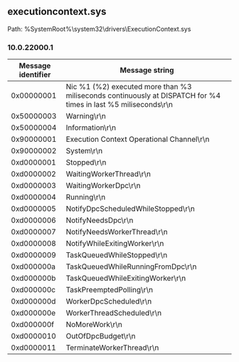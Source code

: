 ## executioncontext.sys

Path: %SystemRoot%\system32\drivers\ExecutionContext.sys

### 10.0.22000.1

Message identifier | Message string
--- | ---
0x00000001 | Nic %1 (%2) executed more than %3 miliseconds continuously at DISPATCH for %4 times in last %5 miliseconds\r\n
0x50000003 | Warning\r\n
0x50000004 | Information\r\n
0x90000001 | Execution Context Operational Channel\r\n
0x90000002 | System\r\n
0xd0000001 | Stopped\r\n
0xd0000002 | WaitingWorkerThread\r\n
0xd0000003 | WaitingWorkerDpc\r\n
0xd0000004 | Running\r\n
0xd0000005 | NotifyDpcScheduledWhileStopped\r\n
0xd0000006 | NotifyNeedsDpc\r\n
0xd0000007 | NotifyNeedsWorkerThread\r\n
0xd0000008 | NotifyWhileExitingWorker\r\n
0xd0000009 | TaskQueuedWhileStopped\r\n
0xd000000a | TaskQueuedWhileRunningFromDpc\r\n
0xd000000b | TaskQueuedWhileExitingWorker\r\n
0xd000000c | TaskPreemptedPolling\r\n
0xd000000d | WorkerDpcScheduled\r\n
0xd000000e | WorkerThreadScheduled\r\n
0xd000000f | NoMoreWork\r\n
0xd0000010 | OutOfDpcBudget\r\n
0xd0000011 | TerminateWorkerThread\r\n
